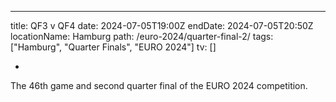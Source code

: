 ---

title: QF3 v QF4
date: 2024-07-05T19:00Z
endDate: 2024-07-05T20:50Z
locationName: Hamburg
path: /euro-2024/quarter-final-2/
tags: ["Hamburg", "Quarter Finals", "EURO 2024"]
tv: []

-

The 46th game and second quarter final of the EURO 2024 competition.
